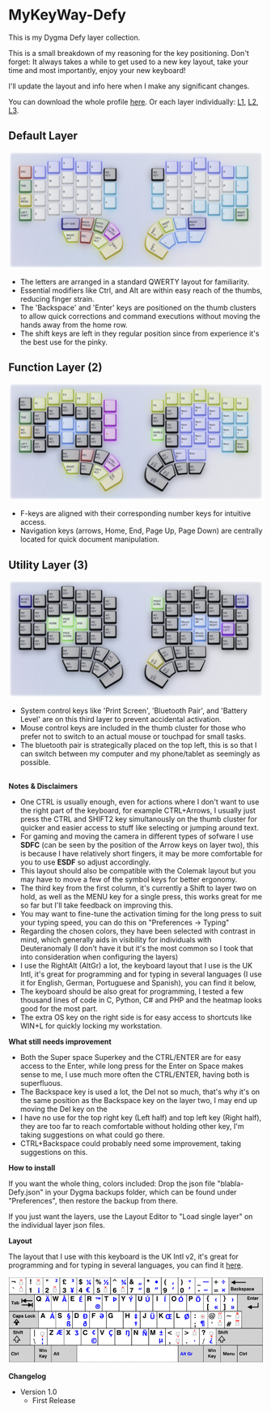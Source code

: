 # MyKeyWay-Defy
This is my Dygma Defy layer collection.

This is a small breakdown of my reasoning for the key positioning. 
Don't forget: It always takes a while to get used to a new key layout, take your time and most importantly, enjoy your new keyboard!


I'll update the layout and info here when I make any significant changes.

You can download the whole profile [here](Json/MyKeyWay-Defy.json). Or each layer individually: [L1](Json/L1.json), [L2](Json/L2.json), [L3](Json/L3.json).

## **Default Layer**

![L1](Images/keyboard_layout_l1.png)

* The letters are arranged in a standard QWERTY layout for familiarity.
* Essential modifiers like Ctrl, and Alt are within easy reach of the thumbs, reducing finger strain.
* The 'Backspace' and 'Enter' keys are positioned on the thumb clusters to allow quick corrections and command executions without moving the hands away from the home row.
* The shift keys are left in they regular position since from experience it's the best use for the pinky.

## **Function Layer (2)**

![L2](Images/keyboard_layout_l2.png)

* F-keys are aligned with their corresponding number keys for intuitive access.
* Navigation keys (arrows, Home, End, Page Up, Page Down) are centrally located for quick document manipulation.

## **Utility Layer (3)**

![L3](Images/keyboard_layout_l3.png)

* System control keys like 'Print Screen', 'Bluetooth Pair', and 'Battery Level' are on this third layer to prevent accidental activation.
* Mouse control keys are included in the thumb cluster for those who prefer not to switch to an actual mouse or touchpad for small tasks.
* The bluetooth pair is strategically placed on the top left, this is so that I can switch between my computer and my phone/tablet as seemingly as possible.

## 

**Notes & Disclaimers**

* One CTRL is usually enough, even for actions where I don't want to use the right part of the keyboard, for example CTRL+Arrows, I usually just press the CTRL and SHIFT2 key simultanously on the thumb cluster for quicker and easier access to stuff like selecting or jumping around text.
* For gaming and moving the camera in different types of sofware I use **SDFC** (can be seen by the position of the Arrow keys on layer two), this is because I have relatively short fingers, it may be more comfortable for you to use **ESDF** so adjust accordingly.
* This layout should also be compatible with the Colemak layout but you may have to move a few of the symbol keys for better ergonomy.
* The third key from the first column, it's currently a Shift to layer two on hold, as well as the MENU key for a single press, this works great for me so far but I'll take feedback on improving this.
* You may want to fine-tune the activation timing for the long press to suit your typing speed, you can do this on "Preferences -> Typing"
* Regarding the chosen colors, they have been selected with contrast in mind, which generally aids in visibility for individuals with Deuteranomaly (I don't have it but it's the most common so I took that into consideration when configuring the layers)
* I use the RightAlt (AltGr) a lot, the keyboard layout that I use is the UK Intl, it's great for programming and for typing in several languages (I use it for English, German, Portuguese and Spanish), you can find it below,
* The keyboard should be also great for programming, I tested a few thousand lines of code in C, Python, C# and PHP and the heatmap looks good for the most part.
* The extra OS key on the right side is for easy access to shortcuts like WIN+L for quickly locking my workstation.

**What still needs improvement**

* Both the Super space Superkey and the CTRL/ENTER are for easy access to the Enter, while long press for the Enter on Space makes sense to me, I use much more often the CTRL/ENTER, having both is superfluous.
* The Backspace key is used a lot, the Del not so much, that's why it's on the same position as the Backspace key on the layer two, I may end up moving the Del key on the
* I have no use for the top right key (Left half) and top left key (Right half), they are too far to reach comfortable without holding other key, I'm taking suggestions on what could go there.
* CTRL+Backspace could probably need some improvement, taking suggestions on this.

**How to install**

If you want the whole thing, colors included: Drop the json file "blabla-Defy.json" in your Dygma backups folder, which can be found under "Preferences", then restore the backup from there.

If you just want the layers, use the Layout Editor to "Load single layer" on the individual layer json files.

**Layout**

The layout that I use with this keyboard is the UK Intl v2, it's great for programming and for typing in several languages, you can find it [here](https://www.zolid.com/uk-intl-kb/index.htm).

![UK Intl v2](Images/uk_intl_v2.png)

**Changelog**

* Version 1.0
  * First Release